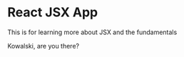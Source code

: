 # React JSX App

This is for learning more about JSX and the fundamentals

Kowalski, are you there?
